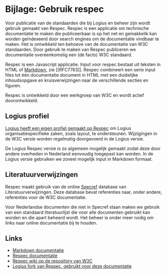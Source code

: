 # Bijlage: Gebruik respec
Voor publicatie van de standaarden die bij Logius en beheer zijn wordt
gebruik gemaakt van Respec. Respec is een applicatie om technische
documentatie te maken die publiceerbaar is op het net en gemakkelik
kan worden geïndexeerd door search engines om de documentatie vindbaar
te maken. Het is ontwikkeld ten behoeve van de documentatie van W3C
standaarden. Door gebruik te maken van Respec publiceren we documentatie
overeenkomstig een (de facto) W3C standaard.

Respec is een Javascript applicatie. Input voor respec bestaat uit
teksten in HTML of [Markdown](https://www.markdownguide.org/), zie [[RFC7763]].
Respec combineert een serie input files tot één documentatie document
in HTML met een duidelijke inhoudsopgave en kruisverwijzingen naar de
verschillende secties en figuren.

Respec is ontwikkeld door een werkgroep van W3C en wordt actief
doorontwikkeld.

## Logius profiel
[Logius heeft een eigen profiel gemaakt op Respec](https://github.com/Logius-standaarden/respec) om Logius
organisatiespecifieke zaken, zoals layout, te ondersteunen.
Wijzigingen in de W3C versie worden regelmatig doorgevoerd
in de Logius versie.

De Logius Respec versie is zo algemeen mogelijk gemaakt zodat
deze door andere overheden in Nederland eenvoudig toegepast kan
worden. In de Logius versie gebruiken we zoveel mogelijk input
in Markdown formaat.

## Literatuurverwijzingen
Respec maakt gebruik van de online [Specref](https://www.specref.org/)
database van Literatuurverwijzingen. Deze database bevat referenties
naar, onder andere, referenties voor de W3C documentatie.

Voor Nederlandse documenten die niet in Specref staan maken we gebruik
van een standaard literatuurlijst die voor alle documenten gebruikt
kan worden en die apart beheerd wordt. Het beheer is onder meer nodig
om links naar online documentatie bij te houden.

## Links
- [Markdown documentatie](https://www.markdownguide.org/)
- [Respec documentatie](https://respec.org/docs/)
- [Respec wiki op de repository van W3C](https://github.com/w3c/respec/wiki)
- [Logius fork van Respec, gebruikt voor deze documentatie](https://github.com/Logius-standaarden/respec)
